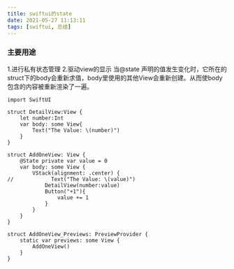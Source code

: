 ```yaml
---
title: swiftui的state
date: 2021-05-27 11:13:11
tags: [swiftui, 总结]
---
```

### 主要用途
1.进行私有状态管理
2.驱动view的显示
当@state 声明的值发生变化时，它所在的struct下的body会重新求值，body里使用的其他View会重新创建。从而使body包含的内容被重新渲染了一遍。
```
import SwiftUI

struct DetailView:View {
    let number:Int
    var body: some View{
        Text("The Value: \(number)")
    }
}

struct AddOneView: View {
    @State private var value = 0
    var body: some View {
        VStack(alignment: .center) {
//            Text("The Value: \(value)")
            DetailView(number:value)
            Button("+1"){
                value += 1
            }
        }
    }
}

struct AddOneView_Previews: PreviewProvider {
    static var previews: some View {
        AddOneView()
    }
}
```

